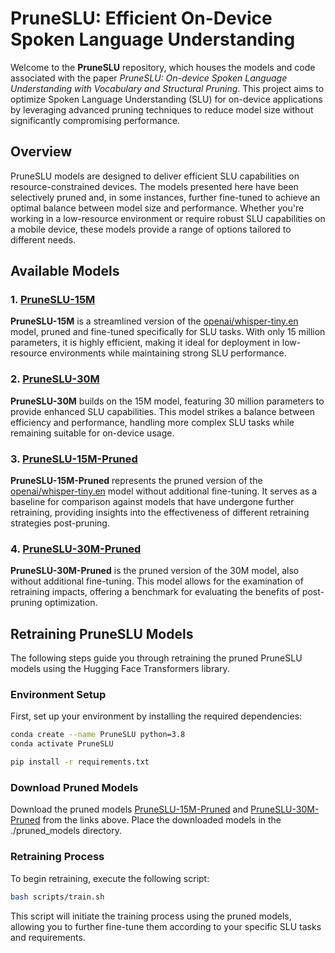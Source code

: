 # PruneSLU: Efficient On-Device Spoken Language Understanding

Welcome to the **PruneSLU** repository, which houses the models and code associated with the paper *PruneSLU: On-device Spoken Language Understanding with Vocabulary and Structural Pruning*. This project aims to optimize Spoken Language Understanding (SLU) for on-device applications by leveraging advanced pruning techniques to reduce model size without significantly compromising performance.

## Overview

PruneSLU models are designed to deliver efficient SLU capabilities on resource-constrained devices. The models presented here have been selectively pruned and, in some instances, further fine-tuned to achieve an optimal balance between model size and performance. Whether you're working in a low-resource environment or require robust SLU capabilities on a mobile device, these models provide a range of options tailored to different needs.

## Available Models

### 1. [PruneSLU-15M](https://huggingface.co/kodiak619/PruneSLU-15M)
**PruneSLU-15M** is a streamlined version of the [openai/whisper-tiny.en](https://huggingface.co/openai/whisper-tiny.en) model, pruned and fine-tuned specifically for SLU tasks. With only 15 million parameters, it is highly efficient, making it ideal for deployment in low-resource environments while maintaining strong SLU performance.

### 2. [PruneSLU-30M](https://huggingface.co/kodiak619/PruneSLU-30M)
**PruneSLU-30M** builds on the 15M model, featuring 30 million parameters to provide enhanced SLU capabilities. This model strikes a balance between efficiency and performance, handling more complex SLU tasks while remaining suitable for on-device usage.

### 3. [PruneSLU-15M-Pruned](https://huggingface.co/kodiak619/PruneSLU-15M-Pruned)
**PruneSLU-15M-Pruned** represents the pruned version of the [openai/whisper-tiny.en](https://huggingface.co/openai/whisper-tiny.en) model without additional fine-tuning. It serves as a baseline for comparison against models that have undergone further retraining, providing insights into the effectiveness of different retraining strategies post-pruning.

### 4. [PruneSLU-30M-Pruned](https://huggingface.co/kodiak619/PruneSLU-30M-Pruned)
**PruneSLU-30M-Pruned** is the pruned version of the 30M model, also without additional fine-tuning. This model allows for the examination of retraining impacts, offering a benchmark for evaluating the benefits of post-pruning optimization.

## Retraining PruneSLU Models

The following steps guide you through retraining the pruned PruneSLU models using the Hugging Face Transformers library.

### Environment Setup

First, set up your environment by installing the required dependencies:

```bash
conda create --name PruneSLU python=3.8
conda activate PruneSLU

pip install -r requirements.txt
```

### Download Pruned Models

Download the pruned models [PruneSLU-15M-Pruned](https://huggingface.co/kodiak619/PruneSLU-15M-Pruned) and [PruneSLU-30M-Pruned](https://huggingface.co/kodiak619/PruneSLU-30M-Pruned) from the links above. Place the downloaded models in the ./pruned_models directory.


### Retraining Process

To begin retraining, execute the following script:

```bash
bash scripts/train.sh
```

This script will initiate the training process using the pruned models, allowing you to further fine-tune them according to your specific SLU tasks and requirements.